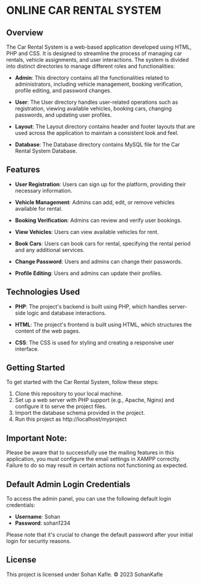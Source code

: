 # ONLINE CAR RENTAL SYSTEM

## Overview

The Car Rental System is a web-based application developed using HTML, PHP and CSS. It is designed to streamline the process of managing car rentals, vehicle assignments, and user interactions. The system is divided into distinct directories to manage different roles and functionalities:
- **Admin**: This directory contains all the functionalities related to administrators, including vehicle management, booking verification, profile editing, and password changes.

- **User**: The User directory handles user-related operations such as registration, viewing available vehicles, booking cars, changing passwords, and updating user profiles.

- **Layout**: The Layout directory contains header and footer layouts that are used across the application to maintain a consistent look and feel.

- **Database**: The Database directory contains MySQL file for the Car Rental System Database.

## Features

- **User Registration**: Users can sign up for the platform, providing their necessary information.

- **Vehicle Management**: Admins can add, edit, or remove vehicles available for rental.

- **Booking Verification**: Admins can review and verify user bookings.

- **View Vehicles**: Users can view available vehicles for rent.

- **Book Cars**: Users can book cars for rental, specifying the rental period and any additional services.

- **Change Password**: Users and admins can change their passwords.

- **Profile Editing**: Users and admins can update their profiles.

## Technologies Used

- **PHP**: The project's backend is built using PHP, which handles server-side logic and database interactions.

- **HTML**: The project's frontend is built using HTML, which structures the content of the web pages.

- **CSS**: The CSS is used for styling and creating a responsive user interface.

## Getting Started

To get started with the Car Rental System, follow these steps:

1. Clone this repository to your local machine.
2. Set up a web server with PHP support (e.g., Apache, Nginx) and configure it to serve the project files.
3. Import the database schema provided in the project.
4. Run this project as http://localhost/myproject

## Important Note:
Please be aware that to successfully use the mailing features in this application, you must configure the email settings in XAMPP correctly. Failure to do so may result in certain actions not functioning as expected.

## Default Admin Login Credentials

To access the admin panel, you can use the following default login credentials:

- **Username**: Sohan
- **Password**: sohan1234

Please note that it's crucial to change the default password after your initial login for security reasons.

## License

This project is licensed under Sohan Kafle.
&copy; 2023 SohanKafle
